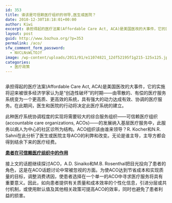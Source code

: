 ```yaml
---
id: 353
title: 谁该是可信赖医疗组织的领导,医生或医院？
date: 2010-12-30T18:18:01+00:00
author: Kiwi
excerpt: 承担得起的医疗法案(Affordable Care Act, ACA)是美国医改的大事件，它的实施将迎来被很多经济学家认为是“创造性破坏”的时期——由零散的、有偿的医疗服务系统变为一个更高质、更高效的系统，具有强大的动力达成有效、协调的医疗服务。在此期间，医生和医院的行动将决定此医疗系统的建立。
layout: post
guid: http://www.bazhua.org/?p=353
permalink: /aco/
sfw_comment_form_password:
  - NVCLNsWLTOJf
image: /wp-content/uploads/2011/01/e11074821_12df52195f1g215-125x125.jpg
categories:
  - 医疗政策
---
```

<a href="http://www.turnupyourvolume.com/2010/07/13/accountable-care-organizations-can-create-profitable-patient-volume/" target="_self"><img src="http://1874.img.pp.sohu.com.cn/images/blog/2011/1/1/1/4/e11074821_12df52195f1g215.jpg" border="0" alt="" /></a>

<a href="http://www.turnupyourvolume.com/2010/07/13/accountable-care-organizations-can-create-profitable-patient-volume/" target="_self"></a>

承担得起的医疗法案(Affordable Care Act, ACA)是美国医改的大事件，它的实施将迎来被很多经济学家认为是“创造性破坏”的时期——由零散的、有偿的医疗服务系统变为一个更高质、更高效的系统，具有强大的动力达成有效、协调的医疗服务。在此期间，医生和医院的行动将决定此医疗系统的建立。

此种医疗系统协调程度的实现将需要较大的综合服务组织——可信赖医疗组织(accountable care organizations, ACOs)——的发展纳入基层医疗服务中，此服务以病人为中心的社区诊所为结构。ACO组织该由谁来领导？R. Kocher和N.R. Sahni在此分析了医生或医院主导ACO的利弊和改变。无论是谁主导，主导方都会得到结余下来的医疗经费。

 **<a href="http://www.nejm.org/doi/full/10.1056/NEJMp1011927" target="_self">患者在可信赖医疗组织中的作用</a>**

接上文的话题继续探讨ACO，A.D. Sinaiko和M.B. Rosenthal把目光投向了患者的角色，这是在ACO话题讨论中常被忽视的方面。为使ACO达到节省成本和实现质量的目标，调整消费诱因，使患者选择在一个单一的ACO中寻求医疗服务将具有重要意义。因此，如向患者提供有关质量和成本效率的个性化信息，引进分层或共付机制，或使用默认值及其他相关政策可提高ACO的效率，同时也避免了患者利益的损害。
